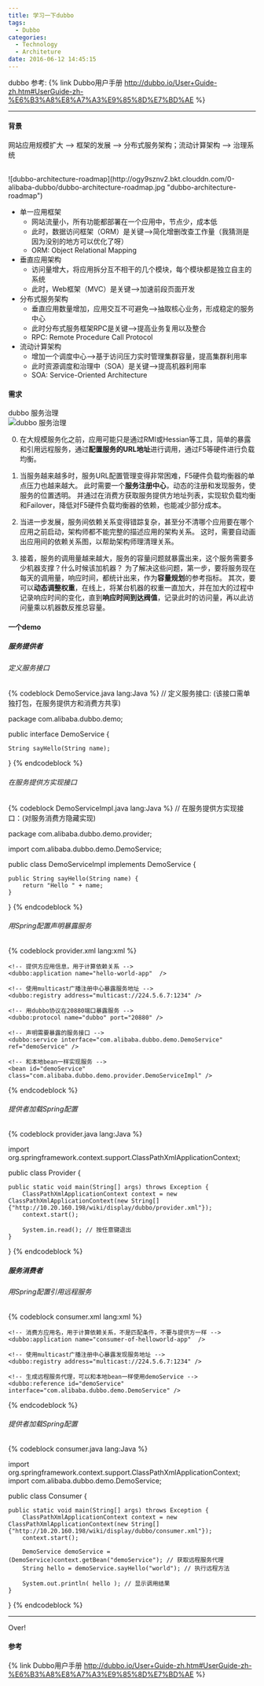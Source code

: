 ```yaml
---
title: 学习一下dubbo
tags:
  - Dubbo
categories:
  - Technology
  - Architeture
date: 2016-06-12 14:45:15
---
```

dubbo
参考: {% link Dubbo用户手册 http://dubbo.io/User+Guide-zh.htm#UserGuide-zh-%E6%B3%A8%E8%A7%A3%E9%85%8D%E7%BD%AE %}
<!-- more -->

***

#### 背景 
网站应用规模扩大 --> 框架的发展 --> 分布式服务架构；流动计算架构 --> 治理系统

<br/>
![dubbo-architecture-roadmap](http://ogy9sznv2.bkt.clouddn.com/0-alibaba-dubbo/dubbo-architecture-roadmap.jpg "dubbo-architecture-roadmap")
<br/>

+ 单一应用框架
    * 网站流量小，所有功能都部署在一个应用中，节点少，成本低
    * 此时，数据访问框架（ORM）是关键-->简化增删改查工作量（我猜测是因为没别的地方可以优化了呀）
    * ORM: Object Relational Mapping
+ 垂直应用架构
    * 访问量增大，将应用拆分互不相干的几个模块，每个模块都是独立自主的系统
    * 此时，Web框架（MVC）是关键-->加速前段页面开发
+ 分布式服务架构
    * 垂直应用数量增加，应用交互不可避免-->抽取核心业务，形成稳定的服务中心
    * 此时分布式服务框架RPC是关键-->提高业务复用以及整合
    * RPC: Remote Procedure Call Protocol
+ 流动计算架构
    * 增加一个调度中心-->基于访问压力实时管理集群容量，提高集群利用率
    * 此时资源调度和治理中（SOA）是关键-->提高机器利用率
    * SOA: Service-Oriented Architecture

#### 需求
dubbo 服务治理
<br/>
![dubbo 服务治理](http://ogy9sznv2.bkt.clouddn.com/0-alibaba-dubbo/dubbo-service-governance.jpg "dubbo 服务治理")

0. 在大规模服务化之前，应用可能只是通过RMI或Hessian等工具，简单的暴露和引用远程服务，通过**配置服务的URL地址**进行调用，通过F5等硬件进行负载均衡。

1. 当服务越来越多时，服务URL配置管理变得非常困难，F5硬件负载均衡器的单点压力也越来越大。
此时需要一个**服务注册中心**，动态的注册和发现服务，使服务的位置透明。
并通过在消费方获取服务提供方地址列表，实现软负载均衡和Failover，降低对F5硬件负载均衡器的依赖，也能减少部分成本。

2. 当进一步发展，服务间依赖关系变得错踪复杂，甚至分不清哪个应用要在哪个应用之前启动，架构师都不能完整的描述应用的架构关系。
这时，需要自动画出应用间的依赖关系图，以帮助架构师理清理关系。

3. 接着，服务的调用量越来越大，服务的容量问题就暴露出来，这个服务需要多少机器支撑？什么时候该加机器？
为了解决这些问题，第一步，要将服务现在每天的调用量，响应时间，都统计出来，作为**容量规划**的参考指标。
其次，要可以**动态调整权重**，在线上，将某台机器的权重一直加大，并在加大的过程中记录响应时间的变化，直到**响应时间到达阀值**，记录此时的访问量，再以此访问量乘以机器数反推总容量。

#### 一个demo

##### 服务提供者
###### 定义服务接口
{% codeblock DemoService.java lang:Java  %}
// 定义服务接口: (该接口需单独打包，在服务提供方和消费方共享)

package com.alibaba.dubbo.demo;
 
public interface DemoService {
 
    String sayHello(String name);
 
}
{% endcodeblock %}

###### 在服务提供方实现接口
{% codeblock DemoServiceImpl.java lang:Java  %}
// 在服务提供方实现接口：(对服务消费方隐藏实现)

package com.alibaba.dubbo.demo.provider;
 
import com.alibaba.dubbo.demo.DemoService;
 
public class DemoServiceImpl implements DemoService {
 
    public String sayHello(String name) {
        return "Hello " + name;
    }
 
}
{% endcodeblock %}

###### 用Spring配置声明暴露服务

{% codeblock provider.xml lang:xml  %}

<?xml version="1.0" encoding="UTF-8"?>
<beans xmlns="http://www.springframework.org/schema/beans"
    xmlns:xsi="http://www.w3.org/2001/XMLSchema-instance"
    xmlns:dubbo="http://code.alibabatech.com/schema/dubbo"
    xsi:schemaLocation="http://www.springframework.org/schema/beans        http://www.springframework.org/schema/beans/spring-beans.xsd        http://code.alibabatech.com/schema/dubbo        http://code.alibabatech.com/schema/dubbo/dubbo.xsd">
 
    <!-- 提供方应用信息，用于计算依赖关系 -->
    <dubbo:application name="hello-world-app"  />
 
    <!-- 使用multicast广播注册中心暴露服务地址 -->
    <dubbo:registry address="multicast://224.5.6.7:1234" />
 
    <!-- 用dubbo协议在20880端口暴露服务 -->
    <dubbo:protocol name="dubbo" port="20880" />
 
    <!-- 声明需要暴露的服务接口 -->
    <dubbo:service interface="com.alibaba.dubbo.demo.DemoService" ref="demoService" />
 
    <!-- 和本地bean一样实现服务 -->
    <bean id="demoService" class="com.alibaba.dubbo.demo.provider.DemoServiceImpl" />
 
</beans>
{% endcodeblock %}

###### 提供者加载Spring配置
{% codeblock provider.java lang:Java  %}

import org.springframework.context.support.ClassPathXmlApplicationContext;
 
public class Provider {
 
    public static void main(String[] args) throws Exception {
        ClassPathXmlApplicationContext context = new ClassPathXmlApplicationContext(new String[] {"http://10.20.160.198/wiki/display/dubbo/provider.xml"});
        context.start();
 
        System.in.read(); // 按任意键退出
    }
 
}
{% endcodeblock %}

##### 服务消费者

###### 用Spring配置引用远程服务

{% codeblock consumer.xml lang:xml  %}
<?xml version="1.0" encoding="UTF-8"?>
<beans xmlns="http://www.springframework.org/schema/beans"
    xmlns:xsi="http://www.w3.org/2001/XMLSchema-instance"
    xmlns:dubbo="http://code.alibabatech.com/schema/dubbo"
    xsi:schemaLocation="http://www.springframework.org/schema/beans        http://www.springframework.org/schema/beans/spring-beans.xsd        http://code.alibabatech.com/schema/dubbo        http://code.alibabatech.com/schema/dubbo/dubbo.xsd">
 
    <!-- 消费方应用名，用于计算依赖关系，不是匹配条件，不要与提供方一样 -->
    <dubbo:application name="consumer-of-helloworld-app"  />
 
    <!-- 使用multicast广播注册中心暴露发现服务地址 -->
    <dubbo:registry address="multicast://224.5.6.7:1234" />
 
    <!-- 生成远程服务代理，可以和本地bean一样使用demoService -->
    <dubbo:reference id="demoService" interface="com.alibaba.dubbo.demo.DemoService" />
 
</beans>
{% endcodeblock %}

###### 提供者加载Spring配置
{% codeblock consumer.java lang:Java  %}

import org.springframework.context.support.ClassPathXmlApplicationContext;
import com.alibaba.dubbo.demo.DemoService;
 
public class Consumer {
 
    public static void main(String[] args) throws Exception {
        ClassPathXmlApplicationContext context = new ClassPathXmlApplicationContext(new String[] {"http://10.20.160.198/wiki/display/dubbo/consumer.xml"});
        context.start();
 
        DemoService demoService = (DemoService)context.getBean("demoService"); // 获取远程服务代理
        String hello = demoService.sayHello("world"); // 执行远程方法
 
        System.out.println( hello ); // 显示调用结果
    }
 
}
{% endcodeblock %}

***
Over!

#### 参考
{% link Dubbo用户手册 http://dubbo.io/User+Guide-zh.htm#UserGuide-zh-%E6%B3%A8%E8%A7%A3%E9%85%8D%E7%BD%AE %}

